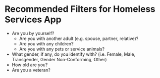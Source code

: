 # Recommended Filters for Homeless Services App

* Are you by yourself?  
    * Are you with another adult (e.g. spouse, partner, relative)? 
    * Are you with any children? 
    * Are you with any pets or service animals? 
* What gender, if any, do you identify with? (i.e. Female, Male, Transgender, Gender Non-Conforming, Other)
* How old are you?
* Are you a veteran?
